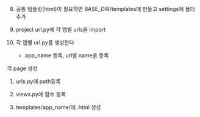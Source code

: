 8. 공통 템플릿(html)이 필요하면 BASE_DIR/templates에 만들고 settings에 폴더추가





9. project url.py에 각 앱별 urls을 import

10. 각 앱별 url.py를 생성한다
    
    - app_name 등록, url별 name을 등록



각 page 생성

1. urls.py에 path등록

2. views.py에 함수 등록

3. templates/app_name/에 .html 생성
